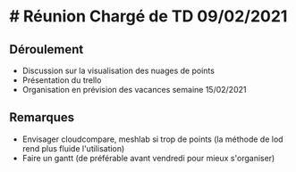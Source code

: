 # # Réunion Chargé de TD 09/02/2021

## Déroulement 

- Discussion sur la visualisation des nuages de points 
- Présentation du trello 
- Organisation en prévision des vacances semaine 15/02/2021

## Remarques

- Envisager cloudcompare, meshlab si trop de points (la méthode de lod rend plus fluide l'utilisation)
- Faire un gantt (de préférable avant vendredi pour mieux s'organiser)
